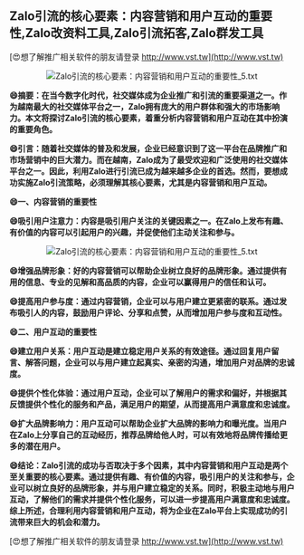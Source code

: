## **Zalo引流的核心要素：内容营销和用户互动的重要性,Zalo改资料工具,Zalo引流拓客,Zalo群发工具**

[😍想了解推广相关软件的朋友请登录 http://www.vst.tw](http://www.vst.tw)

 <center><img src="https://vst.tw/MP4/tuiguang/png/2.png" alt="Zalo引流的核心要素：内容营销和用户互动的重要性_5.txt"></center>

**😄摘要：在当今数字化时代，社交媒体成为企业推广和引流的重要渠道之一。作为越南最大的社交媒体平台之一，Zalo拥有庞大的用户群体和强大的市场影响力。本文将探讨Zalo引流的核心要素，着重分析内容营销和用户互动在其中扮演的重要角色。**

**😄引言：随着社交媒体的普及和发展，企业已经意识到了这一平台在品牌推广和市场营销中的巨大潜力。而在越南，Zalo成为了最受欢迎和广泛使用的社交媒体平台之一。因此，利用Zalo进行引流已成为越来越多企业的首选。然而，要想成功实施Zalo引流策略，必须理解其核心要素，尤其是内容营销和用户互动。**

**😄一、内容营销的重要性**

**😄吸引用户注意力：内容是吸引用户关注的关键因素之一。在Zalo上发布有趣、有价值的内容可以引起用户的兴趣，并促使他们主动关注和参与。**

 <center><img src="https://vst.tw/MP4/tuiguang/png/0.png" alt="Zalo引流的核心要素：内容营销和用户互动的重要性_5.txt"></center>

**😄增强品牌形象：好的内容营销可以帮助企业树立良好的品牌形象。通过提供有用的信息、专业的见解和高品质的内容，企业可以赢得用户的信任和认可。**

**😄提高用户参与度：通过内容营销，企业可以与用户建立更紧密的联系。通过发布吸引人的内容，鼓励用户评论、分享和点赞，从而增加用户参与度和互动性。**

**😄二、用户互动的重要性**

**😄建立用户关系：用户互动是建立稳定用户关系的有效途径。通过回复用户留言、解答问题，企业可以与用户建立起真实、亲密的沟通，增加用户对品牌的忠诚度。**

**😄提供个性化体验：通过用户互动，企业可以了解用户的需求和偏好，并根据其反馈提供个性化的服务和产品，满足用户的期望，从而提高用户满意度和忠诚度。**

**😄扩大品牌影响力：用户互动可以帮助企业扩大品牌的影响力和曝光度。当用户在Zalo上分享自己的互动经历，推荐品牌给他人时，可以有效地将品牌传播给更多的潜在用户。**

**😄结论：Zalo引流的成功与否取决于多个因素，其中内容营销和用户互动是两个至关重要的核心要素。通过提供有趣、有价值的内容，吸引用户的关注和参与，企业可以树立良好的品牌形象，并与用户建立稳定的关系。同时，积极主动地与用户互动，了解他们的需求并提供个性化服务，可以进一步提高用户满意度和忠诚度。综上所述，合理利用内容营销和用户互动，将为企业在Zalo平台上实现成功的引流带来巨大的机会和潜力。**

[😍想了解推广相关软件的朋友请登录 http://www.vst.tw](http://www.vst.tw)




